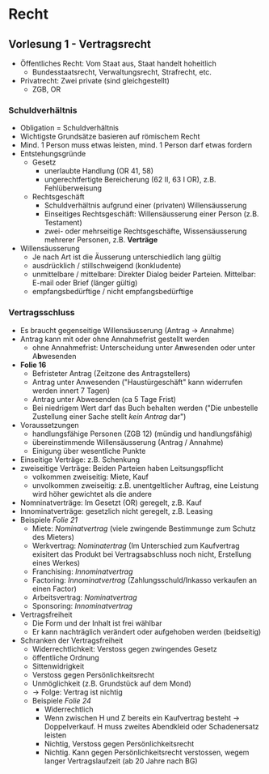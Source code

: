 # Recht
## Vorlesung 1 - Vertragsrecht
- Öffentliches Recht: Vom Staat aus, Staat handelt hoheitlich
    - Bundesstaatsrecht, Verwaltungsrecht, Strafrecht, etc.
- Privatrecht: Zwei private (sind gleichgestellt)
    - ZGB, OR
### Schuldverhältnis
- Obligation = Schuldverhältnis
- Wichtigste Grundsätze basieren auf römischem Recht
- Mind. 1 Person muss etwas leisten, mind. 1 Person darf etwas fordern
- Entstehungsgründe
    - Gesetz
        - unerlaubte Handlung (OR 41, 58)
        - ungerechtfertigte Bereicherung (62 II, 63 I OR), z.B. Fehlüberweisung
    - Rechtsgeschäft
        - Schuldverhältnis aufgrund einer (privaten) Willensäusserung
        - Einseitiges Rechtsgeschäft: Willensäusserung einer Person (z.B. Testament)
        - zwei- oder mehrseitige Rechtsgeschäfte, Wissensäusserung mehrerer Personen, z.B. **Verträge**
- Willensäusserung
    - Je nach Art ist die Äusserung unterschiedlich lang gültig
    - ausdrücklich / stillschweigend (konkludente)
    - unmittelbare / mittelbare: Direkter Dialog beider Parteien. Mittelbar: E-mail oder Brief (länger gültig)
    - empfangsbedürftige / nicht empfangsbedürftige

### Vertragsschluss
- Es braucht gegenseitige Willensäusserung (Antrag -> Annahme)
- Antrag kann mit oder ohne Annahmefrist gestellt werden
    - ohne Annahmefrist: Unterscheidung unter A**n**wesenden oder unter A**b**wesenden
- **Folie 16**
    - Befristeter Antrag (Zeitzone des Antragstellers)
    - Antrag unter Anwesenden ("Haustürgeschäft" kann widerrufen werden innert 7 Tagen)
    - Antrag unter Abwesenden (ca 5 Tage Frist)
    - Bei niedrigem Wert darf das Buch behalten werden ("Die unbestelle Zustellung einer Sache stellt *kein Antrag* dar")
- Voraussetzungen
    - handlungsfähige Personen (ZGB 12) (mündig und handlungsfähig)
    - übereinstimmende Willensäusserung (Antrag / Annahme)
    - Einigung über wesentliche Punkte
- Einseitige Verträge: z.B. Schenkung
- zweiseitige Verträge: Beiden Parteien haben Leitsungspflicht
    - volkommen zweiseitig: Miete, Kauf
    - unvolkommen zweiseitig: z.B. unentgeltlicher Auftrag, eine Leistung wird höher gewichtet als die andere
- Nomninatverträge: Im Gesetzt (OR) geregelt, z.B. Kauf
- Innominatverträge: gesetzlich nicht geregelt, z.B. Leasing
- Beispiele *Folie 21*
    - Miete: *Nominatvertrag* (viele zwingende Bestimmunge zum Schutz des Mieters)
    - Werkvertrag: *Nominatertrag* (Im Unterschied zum Kaufvertrag exisitert das Produkt bei Vertragsabschluss noch nicht, Erstellung eines Werkes)
    - Franchising: *Innominatvertrag*
    - Factoring: *Innominatvertrag* (Zahlungsschuld/Inkasso verkaufen an einen Factor)
    - Arbeitsvertrag: *Nominatvertrag*
    - Sponsoring: *Innominatvertrag*
- Vertragsfreiheit
    - Die Form und der Inhalt ist frei wählbar
    - Er kann nachträglich verändert oder aufgehoben werden (beidseitig)
- Schranken der Vertragsfreiheit
    - Widerrechtlichkeit: Verstoss gegen zwingendes Gesetz
    - öffentliche Ordnung
    - Sittenwidrigkeit
    - Verstoss gegen Persönlichkeitsrecht
    - Unmöglichkeit (z.B. Grundstück auf dem Mond)
    - -> Folge: Vertrag ist nichtig
    - Beispiele *Folie 24*
        - Widerrechtlich
        - Wenn zwischen H und Z bereits ein Kaufvertrag besteht -> Doppelverkauf. H muss zweites Abendkleid oder Schadenersatz leisten
        - Nichtig, Verstoss gegen Persönlichkeitsrecht
        - Nichtig. Kann gegen Persönlichkeitsrecht verstossen, wegem langer Vertragslaufzeit (ab 20 Jahre nach BG)
